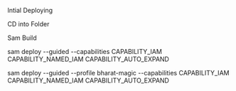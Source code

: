 Intial Deploying

CD into Folder

Sam Build


sam deploy --guided --capabilities CAPABILITY_IAM CAPABILITY_NAMED_IAM CAPABILITY_AUTO_EXPAND

sam deploy --guided --profile bharat-magic --capabilities CAPABILITY_IAM CAPABILITY_NAMED_IAM CAPABILITY_AUTO_EXPAND